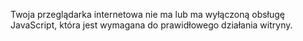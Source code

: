 Twoja przeglądarka internetowa nie ma lub ma wyłączoną obsługę JavaScript, która jest wymagana do prawidłowego działania witryny.